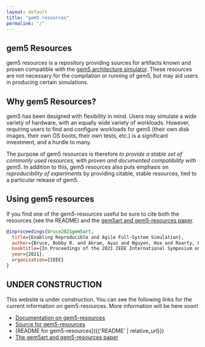 ```yaml
---
layout: default
title: "gem5 resources"
permalink: "/"
---
```


## gem5 Resources

gem5 resources is a repository providing sources for artifacts known and proven compatible with the [gem5 architecture simulator](https://gem5.org).
These resources are not necessary for the compilation or running of gem5, but may aid users in producing certain simulations.

## Why gem5 Resources?

gem5 has been designed with flexibility in mind. Users may simulate a wide variety of hardware, with an equally wide variety of workloads.
However, requiring users to find and configure workloads for gem5 (their own disk images, their own OS boots, their own tests, etc.) is a significant investment, and a hurdle to many.

The purpose of gem5 resources is therefore *to provide a stable set of commonly used resources, with proven and documented compatibility with gem5*.
In addition to this, gem5 resources also puts emphasis on *reproducibility of experiments* by providing citable, stable resources, tied to a particular release of gem5.

## Using gem5 resources

If you find one of the gem5-resources useful be sure to cite both the resources (see the README) and the [gem5art and gem5-resources paper](https://arch.cs.ucdavis.edu/assets/papers/ispass21-gem5art.pdf).

```bibtex
@inproceedings{bruce2021gem5art,
  title={Enabling Reproducible and Agile Full-System Simulation},
  author={Bruce, Bobby R. and Akram, Ayaz and Nguyen, Hoa and Roarty, Kyle and Samani, Mahyar and Fariborz, Marjan and Trivikram, Reddy and Sinclair, Matthew D. and Lowe-Power, Jason},
  booktitle={In Proceedings of the 2021 IEEE International Symposium on Performance Analysis of Systems and Software (ISPASS '21)},
  year={2021},
  organization={IEEE}
}

```

## UNDER CONSTRUCTION

This website is under construction.
You can see the following links for the current information on gem5-resources.
More information will be here soon!

* [Documentation on gem5-resources](http://www.gem5.org/documentation/general_docs/gem5_resources/)
* [Source for gem5-resources](https://gem5.googlesource.com/public/gem5-resources/+/refs/heads/stable/)
* [README for gem5-resources]({{'README' | relative_url}})
* [The gem5art and gem5-resources paper](https://arch.cs.ucdavis.edu/assets/papers/ispass21-gem5art.pdf)
